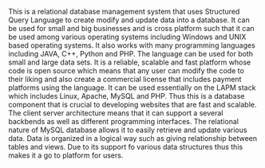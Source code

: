 This is a relational database management system that uses Structured Query Language to create modify and update data into a database. 
It can be used for small and big businesses and is cross platform such that it can be used among various operating systems including Windows and UNIX based operating systems. 
It also works with many programming languages including JAVA, C++, Python and PHP. The language can be used for both small and large data sets. 
It is a reliable, scalable and fast platform whose code is open source which means that any user can modify the code to their liking and also create a commercial license that includes payment platforms using the language.
It can be used essentially on the LAPM stack which includes Linux, Apache, MySQL and PHP. 
Thus this is a database component that is crucial to developing websites that are fast and scalable. 
The client server architecture means that it can support a several backbends as well as different programming interfaces. 
The relational nature of MySQL database allows it to easily retrieve and update various data. 
Data is organized in a logical way such as giving relationship between tables and views. 
Due to its support fo various data structures thus this makes it a go to platform for users. 
